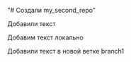 "# Создали my_second_repo" 

Добавили текст

Добавим текст локально

Добавили текст в новой ветке branch1